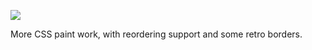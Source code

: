 ![](https://db-feed.s3.amazonaws.com/legacy/css-paint-dfsd-1658259641.gif)

More CSS paint work, with reordering support and some retro borders. 
